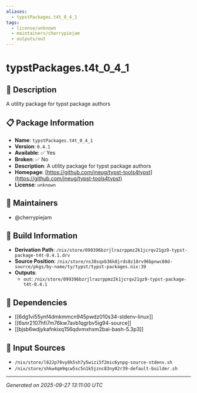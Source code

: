 ```yaml
---
aliases:
  - typstPackages.t4t_0_4_1
tags:
  - license/unknown
  - maintainers/cherrypiejam
  - outputs/out
---
```


# typstPackages.t4t_0_4_1

## 📝 Description

A utility package for typst package authors

## 📋 Package Information

- **Name**: `typstPackages.t4t_0_4_1`
- **Version**: `0.4.1`
- **Available**: ✅ Yes
- **Broken**: ✅ No
- **Description**: A utility package for typst package authors
- **Homepage**: [https://github.com/jneug/typst-tools4typst](https://github.com/jneug/typst-tools4typst)
- **License**: `unknown`
## 👥 Maintainers

- @cherrypiejam


## 🔧 Build Information

- **Derivation Path**: `/nix/store/099396bzrjlrazrppmz2k1jcrqv21gz9-typst-package-t4t-0.4.1.drv`
- **Source Position**: `/nix/store/ns30sqxb36k8jrds8z18rv96bpnwc60d-source/pkgs/by-name/ty/typst/typst-packages.nix:39`
- **Outputs**:
  - `out`:  `/nix/store/099396bzrjlrazrppmz2k1jcrqv21gz9-typst-package-t4t-0.4.1`

## 🔗 Dependencies

- [[6dg1vi55ynf4dmkmmcn945pwdz010s34-stdenv-linux]]
- [[6snr2107hfi7m76kw7avb1qgrbv5ig94-source]]
- [[bjsb6wdjykafnkixq156qdvmxhsm2bai-bash-5.3p3]]

## 📁 Input Sources

- `/nix/store/l622p70vy8k5sh7y5wizi5f2mic6ynpg-source-stdenv.sh`
- `/nix/store/shkw4qm9qcw5sc5n1k5jznc83ny02r39-default-builder.sh`

---
*Generated on 2025-09-27 13:11:00 UTC*
